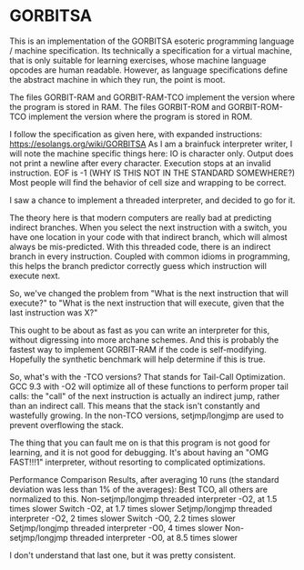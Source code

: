 GORBITSA
========

   This is an implementation of the GORBITSA esoteric programming language / machine specification. 
   Its technically a specification for a virtual machine, that is only suitable for learning exercises, 
   whose machine language opcodes are human readable. 
   However, as language specifications define the abstract machine in which they run, the point is moot.

   The files GORBIT-RAM and GORBIT-RAM-TCO implement the version where the program is stored in RAM. 
   The files GORBIT-ROM and GORBIT-ROM-TCO implement the version where the program is stored in ROM.

   I follow the specification as given here, with expanded instructions: https://esolangs.org/wiki/GORBITSA 
   As I am a brainfuck interpreter writer, I will note the machine specific things here: 
      IO is character only. 
      Output does not print a newline after every character. 
      Execution stops at an invalid instruction. 
      EOF is -1 (WHY IS THIS NOT IN THE STANDARD SOMEWHERE?) 
      Most people will find the behavior of cell size and wrapping to be correct.

   I saw a chance to implement a threaded interpreter, and decided to go for it.

   The theory here is that modern computers are really bad at predicting indirect branches. When you 
   select the next instruction with a switch, you have one location in your code with that indirect branch, 
   which will almost always be mis-predicted. 
   With this threaded code, there is an indirect branch in every instruction. Coupled with common idioms 
   in programming, this helps the branch predictor correctly guess which instruction will execute next.

   So, we've changed the problem from "What is the next instruction that will execute?" to "What is the next 
   instruction that will execute, given that the last instruction was X?"

   This ought to be about as fast as you can write an interpreter for this, without digressing into more 
   archane schemes. And this is probably the fastest way to implement GORBIT-RAM if the code is self-modifying. 
   Hopefully the synthetic benchmark will help determine if this is true.

   So, what's with the -TCO versions? That stands for Tail-Call Optimization. GCC 9.3 with -O2 will optimize 
   all of these functions to perform proper tail calls: the "call" of the next instruction is actually an 
   indirect jump, rather than an indirect call. This means that the stack isn't constantly and wastefully 
   growing. In the non-TCO versions, setjmp/longjmp are used to prevent overflowing the stack.

   The thing that you can fault me on is that this program is not good for learning, and it is not good for 
   debugging. It's about having an "OMG FAST!!!1" interpreter, without resorting to complicated optimizations.

   Performance Comparison Results, after averaging 10 runs (the standard deviation was less than 1% of the averages): 
      Best TCO, all others are normalized to this. 
      Non-setjmp/longjmp threaded interpreter -O2, at 1.5 times slower 
      Switch -O2, at 1.7 times slower 
      Setjmp/longjmp threaded interpreter -O2, 2 times slower 
      Switch -O0, 2.2 times slower 
      Setjmp/longjmp threaded interpreter -O0, 4 times slower 
      Non-setjmp/longjmp threaded interpreter -O0, at 8.5 times slower

I don't understand that last one, but it was pretty consistent.